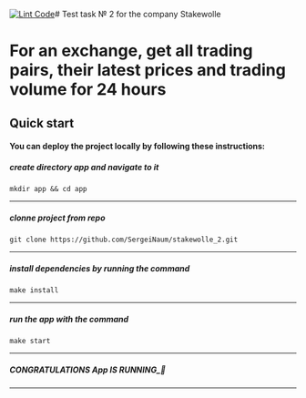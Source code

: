 [![Lint Code](https://github.com/SergeiNaum/stakewolle_2/actions/workflows/linter_check.yml/badge.svg)](https://github.com/SergeiNaum/stakewolle_2/actions/workflows/linter_check.yml)# Test task № 2 for the company Stakewolle
# For an exchange, get all trading pairs, their latest prices and trading volume for 24 hours

## Quick start

  
#### You can deploy the project locally by following these instructions:

##### create directory app and navigate to it

```
mkdir app && cd app
```
---

##### clonne project from repo

```
git clone https://github.com/SergeiNaum/stakewolle_2.git
```
---

##### install dependencies by running the command
```
make install
```
---

##### run the app with the command
```
make start
```
---
##### CONGRATULATIONS App IS RUNNING_🚀

---
